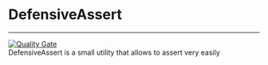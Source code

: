 # DefensiveAssert

- - -
[![Quality Gate](https://sonarcloud.io/api/badges/gate?key=ca.watier.defensive:DefensiveAsset)](https://sonarqube.com/dashboard/index/ca.watier.defensive:DefensiveAsset)<br>
DefensiveAssert is a small utility that allows to assert very easily